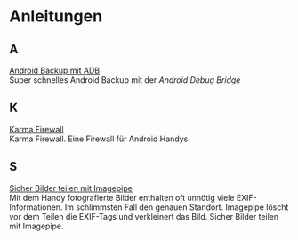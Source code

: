 # Anleitungen

## A
[Android Backup mit ADB](https://github.com/stadtwoelfin/anleitungen/tree/main/android-backup-mit-adb)  
Super schnelles Android Backup mit der _Android Debug Bridge_

## K

[Karma Firewall](https://github.com/stadtwoelfin/anleitungen/tree/main/karma-firewall)  
Karma Firewall. Eine Firewall für Android Handys.

## S
[Sicher Bilder teilen mit Imagepipe](https://github.com/stadtwoelfin/anleitungen/tree/main/sicher-bilder-teilen-mit-imagepipe)  
Mit dem Handy fotografierte Bilder enthalten oft unnötig viele EXIF-Informationen. Im schlimmsten Fall den genauen Standort. Imagepipe löscht vor dem Teilen die EXIF-Tags und verkleinert das Bild. Sicher Bilder teilen mit Imagepipe.
